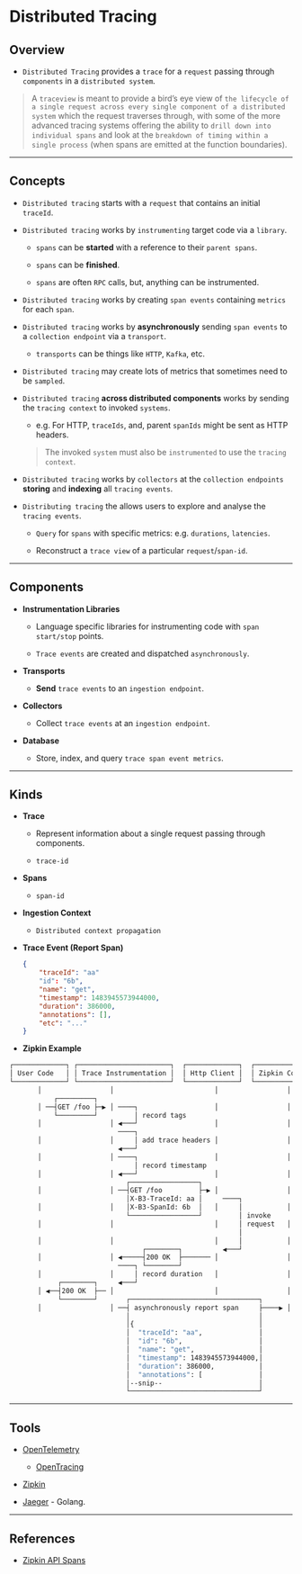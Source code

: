 # Distributed Tracing

## Overview

* `Distributed Tracing` provides a `trace` for a `request` passing through `components` in a `distributed system`.

> A `traceview` is meant to provide a bird’s eye view of `the lifecycle of a single request across every single component of a distributed system` which the request traverses through, with some of the more advanced tracing systems offering the ability to `drill down into individual spans` and look at the `breakdown of timing within a single process` (when spans are emitted at the function boundaries).

---

## Concepts

* `Distributed tracing` starts with a `request` that contains an initial `traceId`.

* `Distributed tracing` works by `instrumenting` target code via a `library`.

    * `spans` can be __started__ with a reference to their `parent spans`.

    * `spans` can be __finished__.

    * `spans` are often `RPC` calls, but, anything can be instrumented.

* `Distributed tracing` works by creating `span events` containing `metrics` for each `span`.

* `Distributed tracing` works by __asynchronously__ sending `span events` to a `collection endpoint` via a `transport`.

    * `transports` can be things like `HTTP`, `Kafka`, etc.

* `Distributed tracing` may create lots of metrics that sometimes need to be `sampled`.

* `Distributed tracing` __across distributed components__ works by sending the `tracing context` to invoked `systems`.

    * e.g. For HTTP, `traceIds`, and, parent `spanIds` might be sent as HTTP headers.

    > The invoked `system` must also be `instrumented` to use the `tracing context`.

* `Distributed tracing` works by `collectors` at the `collection endpoints` __storing__ and __indexing__ all `tracing events`.

* `Distributing tracing` the allows users to explore and analyse the `tracing events`.

    * `Query` for `spans` with specific metrics: e.g. `durations`, `latencies`.

    * Reconstruct a `trace view` of a particular `request`/`span-id`.

---

## Components

* __Instrumentation Libraries__

    * Language specific libraries for instrumenting code with `span start/stop` points.

    * `Trace events` are created and dispatched `asynchronously`.

* __Transports__

    * __Send__ `trace events` to an `ingestion endpoint`.

* __Collectors__

    * Collect `trace events` at an `ingestion endpoint`.

* __Database__

    * Store, index, and query `trace span event metrics`.


---

## Kinds

* __Trace__

    * Represent information about a single request passing through components.

    * `trace-id`

* __Spans__

    * `span-id`

* __Ingestion Context__

    * `Distributed context propagation`

* __Trace Event (Report Span)__

    ```json
    {
        "traceId": "aa"
        "id": "6b",
        "name": "get",
        "timestamp": 1483945573944000,
        "duration": 386000,
        "annotations": [],
        "etc": "..."
    }
    ```

* __Zipkin Example__

```bash
┌─────────────┐ ┌───────────────────────┐  ┌─────────────┐  ┌──────────────────┐
│ User Code   │ │ Trace Instrumentation │  │ Http Client │  │ Zipkin Collector │
└─────────────┘ └───────────────────────┘  └─────────────┘  └──────────────────┘
       │                 │                         │                 │
           ┌─────────┐
       │ ──┤GET /foo ├─▶ │ ────┐                   │                 │
           └─────────┘         │ record tags
       │                 │ ◀───┘                   │                 │
                           ────┐
       │                 │     │ add trace headers │                 │
                           ◀───┘
       │                 │ ────┐                   │                 │
                               │ record timestamp
       │                 │ ◀───┘                   │                 │
                             ┌─────────────────┐
       │                 │ ──┤GET /foo         ├─▶ │                 │
                             │X-B3-TraceId: aa │     ────┐
       │                 │   │X-B3-SpanId: 6b  │   │     │           │
                             └─────────────────┘         │ invoke
       │                 │                         │     │ request   │
                                                         │
       │                 │                         │     │           │
                                 ┌────────┐          ◀───┘
       │                 │ ◀─────┤200 OK  ├─────── │                 │
                           ────┐ └────────┘
       │                 │     │ record duration   │                 │
            ┌────────┐     ◀───┘
       │ ◀──┤200 OK  ├── │                         │                 │
            └────────┘       ┌────────────────────────────────┐
       │                 │ ──┤ asynchronously report span     ├────▶ │
                             │                                │
                             │{                               │
                             │  "traceId": "aa",              │
                             │  "id": "6b",                   │
                             │  "name": "get",                │
                             │  "timestamp": 1483945573944000,│
                             │  "duration": 386000,           │
                             │  "annotations": [              │
                             │--snip--                        │
                             └────────────────────────────────┘
```

---

## Tools

* [OpenTelemetry](https://opentelemetry.io/)

    * [OpenTracing](https://opentracing.io/)

* [Zipkin](https://zipkin.io/)

* [Jaeger](https://www.jaegertracing.io/) - Golang.

---

## References

* [Zipkin API Spans](https://zipkin.io/zipkin-api/#/default/post_spans)